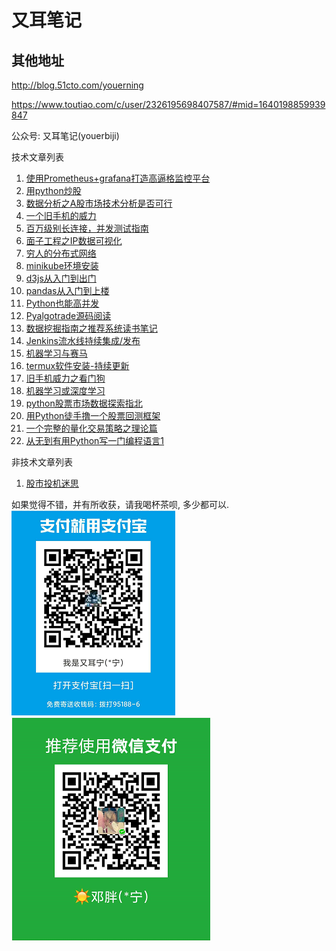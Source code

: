 # 又耳笔记
## 其他地址
http://blog.51cto.com/youerning

https://www.toutiao.com/c/user/2326195698407587/#mid=1640198859939847

公众号: 又耳笔记(youerbiji)

技术文章列表
1. [使用Prometheus+grafana打造高逼格监控平台](https://github.com/youerning/blog/tree/master/prometheus)
2. [用python炒股](https://github.com/youerning/blog/tree/master/python-trade)
3. [数据分析之A股市场技术分析是否可行](https://github.com/youerning/blog/tree/master/stock-analysis)
4. [一个旧手机的威力](https://github.com/youerning/blog/tree/master/old-phone)
5. [百万级别长连接，并发测试指南](https://github.com/youerning/blog/tree/master/locust-test)
6. [面子工程之IP数据可视化](https://github.com/youerning/blog/tree/master/ip-visualize)
7. [穷人的分布式网络](https://github.com/youerning/blog/tree/master/fastvpn)
8. [minikube环境安装](https://github.com/youerning/blog/tree/master/minikube)
9. [d3js从入门到出门](https://github.com/youerning/blog/tree/master/d3js)
10. [pandas从入门到上楼](https://github.com/youerning/blog/tree/master/pandas)
11. [Python也能高并发](https://github.com/youerning/blog/tree/master/asyncio)
12. [Pyalgotrade源码阅读](https://github.com/youerning/blog/tree/master/pyalgotrade-code-read)
13. [数据挖掘指南之推荐系统读书笔记](https://github.com/youerning/blog/tree/master/data-mining_chapter01)
14. [Jenkins流水线持续集成/发布](https://github.com/youerning/blog/tree/master/cicd)
15. [机器学习与赛马](https://github.com/youerning/blog/tree/master/ml_and_horse_race)
16. [termux软件安装-持续更新](https://github.com/youerning/blog/tree/master/termux)
17. [旧手机威力之看门狗](https://github.com/youerning/blog/tree/master/watchdog)
18. [机器学习或深度学习](https://github.com/youerning/blog/tree/master/ai)
19. [python股票市场数据探索指北](https://github.com/youerning/blog/tree/master/stock_data)
20. [用Python徒手撸一个股票回测框架](https://github.com/youerning/blog/tree/master/backtest)
21. [一个完整的量化交易策略之理论篇](https://github.com/youerning/blog/tree/master/quant1)
21. [从无到有用Python写一门编程语言1](https://github.com/youerning/blog/tree/master/new_program)


非技术文章列表
1. [股市投机迷思](https://github.com/youerning/blog/tree/master/stock-in-thought)

如果觉得不错，并有所收获，请我喝杯茶呗, 多少都可以.
![alipay](img/alipay.png)
![wechatpay](img/wechatpay.png)

